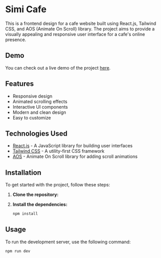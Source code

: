# Simi Cafe

This is a frontend design for a cafe website built using React.js, Tailwind CSS, and AOS (Animate On Scroll) library. The project aims to provide a visually appealing and responsive user interface for a cafe's online presence.

## Demo

You can check out a live demo of the project [here](#).

## Features

- Responsive design
- Animated scrolling effects
- Interactive UI components
- Modern and clean design
- Easy to customize

## Technologies Used

- [React.js](https://reactjs.org/) - A JavaScript library for building user interfaces
- [Tailwind CSS](https://tailwindcss.com/) - A utility-first CSS framework
- [AOS](https://michalsnik.github.io/aos/) - Animate On Scroll library for adding scroll animations

## Installation

To get started with the project, follow these steps:

1. **Clone the repository:**

2. **Install the dependencies:**
    ```sh
    npm install
    ```

## Usage

To run the development server, use the following command:

```sh
npm run dev
